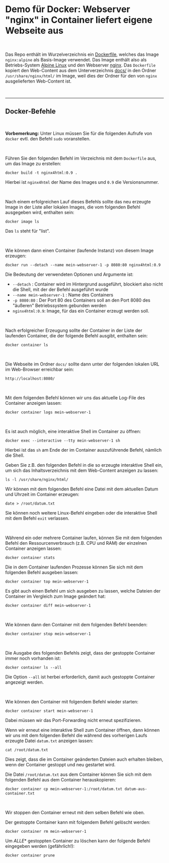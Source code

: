 # Demo für Docker: Webserver "nginx" in Container liefert eigene Webseite aus #

<br>

Das Repo enthält im Wurzelverzeichnis ein [Dockerfile](./Dockerfile), welches
das Image `nginx:alpine` als Basis-Image verwendet.
Das Image enthält also als Betriebs-System [Alpine Linux](https://www.alpinelinux.org/)
und den Webserver [nginx](https://nginx.org/en/).
Das `Dockerfile` kopiert den Web-Content aus dem Unterverzeichnis [docs/](docs/)
in den Ordner `/usr/share/nginx/html/` im Image, weil dies der Ordner für den von
`nginx` ausgelieferten Web-Content ist.

<br>

----

## Docker-Befehle ##

<br>

**Vorbemerkung:** Unter Linux müssen Sie für die folgenden Aufrufe von `docker` evtl. den Befehl `sudo` voranstellen.

<br>

Führen Sie den folgenden Befehl im Verzeichnis mit dem `Dockerfile` aus, um das Image zu erstellen:
```
docker build -t nginx4html:0.9 .
```
Hierbei ist `nginx4html` der Name des Images und `0.9` die Versionsnummer.

<br>

Nach einem erfolgreichen Lauf dieses Befehls sollte das neu erzeugte Image in der Liste aller lokalen Images,
die vom folgenden Befehl ausgegeben wird, enthalten sein:
```
docker image ls
```
Das `ls` steht für "list".

<br>

Wie können dann einen Container (laufende Instanz) von diesem Image erzeugen:
```
docker run --detach --name mein-webserver-1 -p 8080:80 nginx4html:0.9
```

Die Bedeutung der verwendeten Optionen und Argumente ist:
* `--detach` : Container wird im Hintergrund ausgeführt, blockiert also nicht die Shell, mit der der Befehl ausgeführt wurde
* `--name mein-webserver-1` : Name des Containers
* `-p 8080:80` : Der Port 80 des Containers soll an den Port 8080 des "äußeren" Betriebssystem gebunden werden
* `nginx4html:0.9`: Image, für das ein Container erzeugt werden soll.

<br>

Nach erfolgreicher Erzeugung sollte der Container in der Liste der laufenden Container, die der folgende Befehl ausgibt, enthalten sein:
```
docker container ls
```

<br>

Die Webseite im Ordner `docs/` sollte dann unter der folgenden lokalen URL im Web-Browser erreichbar sein:
```
http://localhost:8080/
```

<br>

Mit dem folgenden Befehl können wir uns das aktuelle Log-File des Container anzeigen lassen:
```
docker container logs mein-webserver-1
```

<br>

Es ist auch möglich, eine interaktive Shell im Container zu öffnen:
```
docker exec --interactive --tty mein-webserver-1 sh
```
Hierbei ist das `sh` am Ende der im Container auszuführende Befehl, nämlich die Shell.

Geben Sie z.B. den folgenden Befehl in die so erzeugte interaktive Shell ein, um sich das Inhaltsverzeichnis mit dem Web-Content anzeigen zu lassen:
```
ls -l /usr/share/nginx/html/
```

Wir können mit dem folgenden Befehl eine Datei mit dem aktuellen Datum und Uhrzeit
im Container erzeugen:
```
date > /root/datum.txt
```

Sie können noch weitere Linux-Befehl eingeben oder die interaktive Shell mit dem Befehl `exit` verlassen.

<br>

Während ein oder mehrere Container laufen, können Sie mit dem folgenden Befehl den Ressourcenverbrauch (z.B. CPU und RAM) der einzelnen Container anzeigen lassen:
```
docker container stats
```

Die in dem Container laufenden Prozesse können Sie sich mit dem folgenden Befehl ausgeben lassen:
```
docker container top mein-webserver-1
```

Es gibt auch einen Befehl um sich ausgeben zu lassen, welche Dateien der Container im Vergleich zum Image geändert hat:
```
docker container diff mein-webserver-1
```

<br>

Wie können dann den Container mit dem folgenden Befehl beenden:
```
docker container stop mein-webserver-1
```

<br>

Die Ausgabe des folgenden Befehls zeigt, dass der gestoppte Container immer noch vorhanden ist:
```
docker container ls --all
```
Die Option `--all` ist herbei erforderlich, damit auch gestoppte Container angezeigt werden.

<br>

Wie können den Container mit folgendem Befehl wieder starten:
```
docker container start mein-webserver-1
```
Dabei müssen wir das Port-Forwarding nicht erneut spezifizieren.

Wenn wir erneut eine interaktive Shell zum Container öffnen, dann können wir uns mit dem folgenden Befehl die während des vorherigen Laufs erzeugte Datei `datum.txt` anzeigen lassen:
```
cat /root/datum.txt
```
Dies zeigt, dass die im Container geänderten Dateien auch erhalten bleiben, wenn der Container gestoppt und neu gestartet wird.

Die Datei `/root/datum.txt` aus dem Container können Sie sich mit dem folgenden Befehl aus dem Container herauskopieren:
```
docker container cp mein-webserver-1:/root/datum.txt datum-aus-container.txt
```

<br>

Wir stoppen den Container erneut mit dem selben Befehl wie oben.

Der gestoppte Container kann mit folgendem Befehl gelöscht werden:
```
docker container rm mein-webserver-1
```

Um *ALLE** gestoppten Container zu löschen kann der folgende Befehl eingegeben werden (gefährlich!):
```
docker container prune
```

<br>